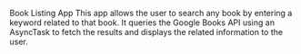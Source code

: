 Book Listing App
This app allows the user to search any book by entering a keyword related to that book.
It queries the Google Books API using an AsyncTask to fetch the results and displays the related information to the user.
